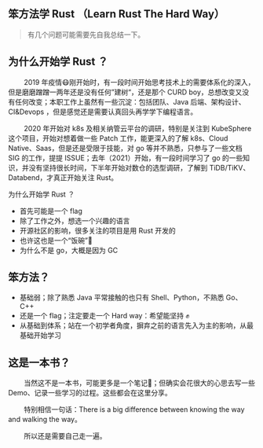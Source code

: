 ## 笨方法学 Rust （Learn Rust The Hard Way）

> 有几个问题可能需要先自我总结一下。



## 为什么开始学 Rust ？

&#8195;&#8195; 2019 年疫情😷刚开始时，有一段时间开始思考技术上的需要体系化的深入，但是磨磨蹭蹭一两年还是没有任何”建树“，还是那个 CURD boy，总想改变又没有任何改变；本职工作上虽然有一些沉淀：包括团队、Java 后端、架构设计、CI&Devops ，但是感觉还是需要认真回头再学学下编程语言。

 &#8195;&#8195; 2020 年开始对 k8s 及相关纳管云平台的调研，特别是关注到 KubeSphere 这个项目，开始对想着做一些 Patch 工作，能更深入的了解 k8s、Cloud Native、Saas，但是还是受限于技能，对 go 等并不熟悉，只参与了一些文档 SIG 的工作，提提 ISSUE；去年（2021）开始，有一段时间学习了 go 的一些知识，并没有坚持很长时间，下半年开始对数仓的选型调研，了解到 TiDB/TiKV、Databend，才真正开始关注 Rust。

为什么开始学 Rust ？

- 首先可能是一个 flag
- 除了工作之外，想选一个兴趣的语言
- 开源社区的影响，很多关注的项目是用 Rust 开发的
- 也许这也是一个“饭碗”🥣
- 为什么不是 go，大概是因为 GC 



## 笨方法？

- 基础弱；除了熟悉 Java 平常接触的也只有 Shell、Python，不熟悉 Go、C++
- 还是一个 flag；注定要走一个 Hard way：希望能坚持 ✊
- 从基础到体系；站在一个初学者角度，摒弃之前的语言先入为主的影响，从最基础开始学习



## 这是一本书？

&#8195;&#8195; 当然这不是一本书，可能更多是一个笔记📒；但确实会花很大的心思去写一些 Demo、记录一些学习的过程。这些都会在这里分享。

&#8195;&#8195; 特别相信一句话：There is a big difference between knowing the way and walking the way。

&#8195;&#8195; 所以还是需要自己走一遍。